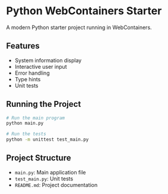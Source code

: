 # Python WebContainers Starter

A modern Python starter project running in WebContainers.

## Features

- System information display
- Interactive user input
- Error handling
- Type hints
- Unit tests

## Running the Project

```bash
# Run the main program
python main.py

# Run the tests
python -m unittest test_main.py
```

## Project Structure

- `main.py`: Main application file
- `test_main.py`: Unit tests
- `README.md`: Project documentation
